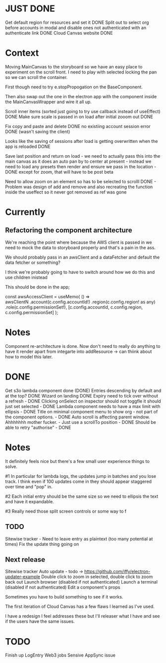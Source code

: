 # JUST DONE

Get default region for resources and set it DONE
Split out to select org before accounts in modal and disable ones not authenticated with an authenticate link DONE
Cloud Canvas website DONE

# Context

Moving MainCanvas to the storyboard so we have an easy place to experiment on the scroll front.
I need to play with selected locking the pan so we can scroll the container.

First though need to try e.stopPropogation on the BaseComponent.

Then also swap out the one in the electron app with the component inside the MainCanvasWrapper and wire it all up.

Scroll inner items (sorted just going to try use callback instead of useEffect) DONE
Make sure scale is passed in on load after initial zooom out DONE

Fix copy and paste and delete DONE
no existiing account session error DONE (wasn't saving the client)

Looks like the saving of sessions after load is getting overwritten when the app is reloaded DONE

Save last position and return on load - we need to actually pass this into the main canvas as it does an auto pan by to center at present - instead we need to load any presets then render and ensure we pass in the location - DONE except for zoom, that will have to be post beta

Need to allow zoom on an element so has to be selected to scrolll DONE - Problem was design of add and remove and also recreating the function inside the useffect so it never got removed as ref was gone

# Currently

## Refactoring the component architecture

We're reaching the point where because the AWS client is passed in we need to mock the data to storyboard properly and that's a pain in the ass.

We should probably pass in an awsClient and a dataFetcher and default the data fetcher or something?

I think we're probably going to have to switch around how we do this and use children inistead

This should be done in the app;

const awsAccessClient = useMemo(
() =>  
awsClientN
.account(c.config.accountId!)
.region(c.config.region! as any)
.role(c.config.permissionSet!),
[c.config.accountId, c.config.region, c.config.permissionSet]
);

# Notes

Component re-architecture is done. Now don't need to really do anything to have it render apart from integarte into addResource -> can thiink about how to model this later.

# DONE

Get s3o lambda component done (DONE)
Entries descending by default and at the top? DONE
Wizard on landing DONE
Expiry need to tick over without a refresh - DONE
Clicking onSelect on inspector should not toggfle it should just set selected - DONE
Lambda component needs to have a max limit with ellipsis - DONE
Title on minimal component menu to show org - not part of the component options. - DONE
Auto scroll is affecting parent window. Ahhhhhhh mother fucker. - Just use a scrollTo position - DONE
Should be able to retry "authorise" - DONE

# Notes

It definitely feels nice but there's a few small user experience things to solve.

#1 In particular for lambda logs, the updates jump in batches and you lose track. I think even if 100 updates come in they should appear staggered
over time and "pop" in.

#2 Each initial entry should be the same size so we need to ellipsis the text and have it expandable.

#3 Really need those split screen controls or some way to f

## TODO

Sitewise tracker - Need to leave entry as plaintext (too many potential at times)
Fix the update thing going on

## Next release

Sitewise tracker
Auto update - todo -> https://github.com/iffy/electron-updater-example
Double click to zoom in selected, double click to zoom back out
Launch browser (disabled if not authenticated)
Launch a terminal (disabled if not authenticated)
Edit a component's props

Sometimes you have to build something to see if it works.

The first iteration of Cloud Canvas has a few flaws I learned as I've used.

I have a redesign I feel addresses these but I'll releaser what I have and see if the users have the same issues.

# TODO

Finish up LogEntry
Web3 jobs
Sensive AppSync issue

